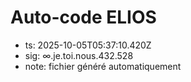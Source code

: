 # Auto-code ELIOS
- ts: 2025-10-05T05:37:10.420Z
- sig: ∞.je.toi.nous.432.528
- note: fichier généré automatiquement